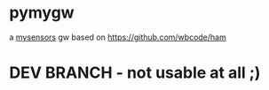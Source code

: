 pymygw
======

a [mysensors](http://www.mysensors.org/) gw based on https://github.com/wbcode/ham


DEV BRANCH - not usable at all ;)
================================

